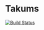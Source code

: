 # Takums

[![Build Status](https://github.com/hunhold/Takums.jl/actions/workflows/CI.yml/badge.svg?branch=master)](https://github.com/hunhold/Takums.jl/actions/workflows/CI.yml?query=branch%3Amaster)
